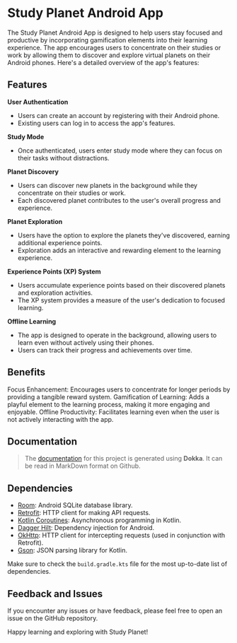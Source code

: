 # Study Planet Android App

The Study Planet Android App is designed to help users stay focused and productive by incorporating gamification elements into their learning experience. 
The app encourages users to concentrate on their studies or work by allowing them to discover and explore virtual planets on their Android phones. 
Here's a detailed overview of the app's features:

## Features

**User Authentication**
- Users can create an account by registering with their Android phone.
- Existing users can log in to access the app's features.

**Study Mode**
- Once authenticated, users enter study mode where they can focus on their tasks without distractions.

**Planet Discovery**
- Users can discover new planets in the background while they concentrate on their studies or work.
- Each discovered planet contributes to the user's overall progress and experience.

**Planet Exploration**
- Users have the option to explore the planets they've discovered, earning additional experience points.
- Exploration adds an interactive and rewarding element to the learning experience.

**Experience Points (XP) System**
- Users accumulate experience points based on their discovered planets and exploration activities.
- The XP system provides a measure of the user's dedication to focused learning.

**Offline Learning**
- The app is designed to operate in the background, allowing users to learn even without actively using their phones.
- Users can track their progress and achievements over time.
  
## Benefits

  Focus Enhancement: Encourages users to concentrate for longer periods by providing a tangible reward system.
  Gamification of Learning: Adds a playful element to the learning process, making it more engaging and enjoyable.
  Offline Productivity: Facilitates learning even when the user is not actively interacting with the app.

## Documentation

>  The [documentation](documentation/app/[root]/index.md) for this project is generated using **Dokka**. It can be read in MarkDown format on Github. 

## Dependencies

- [Room](https://developer.android.com/training/data-storage/room): Android SQLite database library.
- [Retrofit](https://square.github.io/retrofit/): HTTP client for making API requests.
- [Kotlin Coroutines](https://kotlinlang.org/docs/coroutines-overview.html): Asynchronous programming in Kotlin.
- [Dagger Hilt](https://developer.android.com/training/dependency-injection/hilt-android): Dependency injection for Android.
- [OkHttp](https://square.github.io/okhttp/): HTTP client for intercepting requests (used in conjunction with Retrofit).
- [Gson](https://github.com/google/gson): JSON parsing library for Kotlin.

Make sure to check the `build.gradle.kts` file for the most up-to-date list of dependencies.

## Feedback and Issues

If you encounter any issues or have feedback, please feel free to open an issue on the GitHub repository.

Happy learning and exploring with Study Planet!